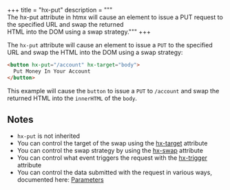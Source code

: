+++
title = "hx-put"
description = """\
  The hx-put attribute in htmx will cause an element to issue a PUT request to the specified URL and swap the returned \
  HTML into the DOM using a swap strategy."""
+++

The `hx-put` attribute will cause an element to issue a `PUT` to the specified URL and swap
the HTML into the DOM using a swap strategy:

```html
<button hx-put="/account" hx-target="body">
  Put Money In Your Account
</button>
```

This example will cause the `button` to issue a `PUT` to `/account` and swap the returned HTML into
 the `innerHTML` of the `body`.
 
## Notes

* `hx-put` is not inherited
* You can control the target of the swap using the [hx-target](@/attributes/hx-target.md) attribute
* You can control the swap strategy by using the [hx-swap](@/attributes/hx-swap.md) attribute
* You can control what event triggers the request with the [hx-trigger](@/attributes/hx-trigger.md) attribute
* You can control the data submitted with the request in various ways, documented here: [Parameters](@/docs.md#parameters)
